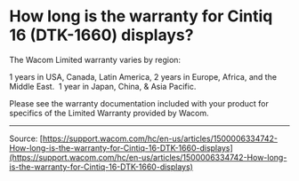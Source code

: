 # How long is the warranty for Cintiq 16 (DTK-1660) displays?

The Wacom Limited warranty varies by region: 

1 years in USA, Canada, Latin America,
2 years in Europe, Africa, and the Middle East. 
1 year in Japan, China, & Asia Pacific. 



Please see the warranty documentation included with your product for specifics of the Limited Warranty provided by Wacom.

---
Source: [https://support.wacom.com/hc/en-us/articles/1500006334742-How-long-is-the-warranty-for-Cintiq-16-DTK-1660-displays](https://support.wacom.com/hc/en-us/articles/1500006334742-How-long-is-the-warranty-for-Cintiq-16-DTK-1660-displays)
